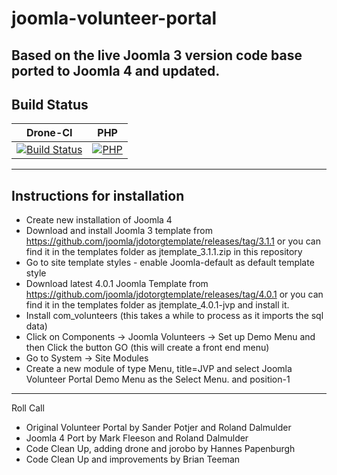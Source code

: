 # joomla-volunteer-portal
Based on the live Joomla 3 version code base ported to Joomla 4 and updated.
---------------------------------------------------------------
Build Status 
---------------------
| Drone-CI                                                                                                                                                                  |  PHP           |
|---------------------------------------------------------------------------------------------------------------------------------------------------------------------------|  ------------- |
| [![Build Status](http://ci.joomla.org/api/badges/joomla-projects/joomla-volunteer-portal/status.svg)](http://ci.joomla.org/joomla-projects/joomla-volunteer-portal) | [![PHP](https://img.shields.io/badge/PHP-V8.1.0-green)](https://www.php.net/) |
------------------------------
Instructions for installation
------------------------------
* Create new installation of Joomla 4
* Download and install Joomla 3 template from https://github.com/joomla/jdotorgtemplate/releases/tag/3.1.1 or you can find it in the templates folder as jtemplate_3.1.1.zip in this repository
* Go to site template styles - enable Joomla-default as default template style
* Download latest 4.0.1 Joomla Template from https://github.com/joomla/jdotorgtemplate/releases/tag/4.0.1 or you can find it in the templates folder as jtemplate_4.0.1-jvp and install it.
* Install com_volunteers (this takes a while to process as it imports the sql data)
* Click on Components -> Joomla Volunteers -> Set up Demo Menu and then Click the button GO (this will create a front end menu)
* Go to System -> Site Modules 
* Create a new module of type Menu, title=JVP and select Joomla Volunteer Portal Demo Menu as the Select Menu. and position-1 


---------------------------------------------------------------
Roll Call

* Original Volunteer Portal by Sander Potjer and Roland Dalmulder
* Joomla 4 Port by Mark Fleeson and Roland Dalmulder
* Code Clean Up, adding drone and jorobo by Hannes Papenburgh
* Code Clean Up and improvements by Brian Teeman
